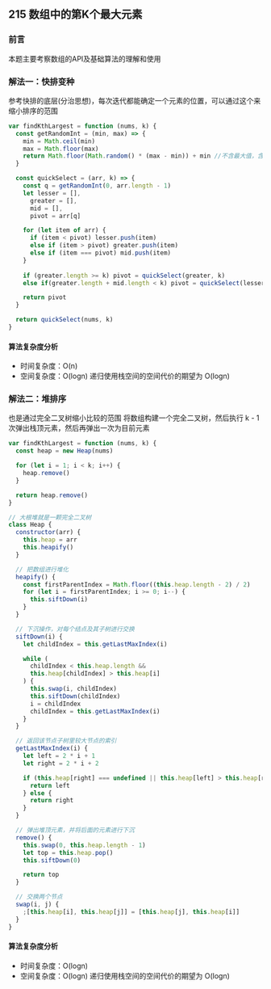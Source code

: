 ## 215 数组中的第K个最大元素

### 前言
本题主要考察数组的API及基础算法的理解和使用


### 解法一：快排变种
参考快排的底层(分治思想)，每次迭代都能确定一个元素的位置，可以通过这个来缩小排序的范围

```js
var findKthLargest = function (nums, k) {
  const getRandomInt = (min, max) => {
    min = Math.ceil(min)
    max = Math.floor(max)
    return Math.floor(Math.random() * (max - min)) + min //不含最大值，含最小值
  }

  const quickSelect = (arr, k) => {
    const q = getRandomInt(0, arr.length - 1)
    let lesser = [],
      greater = [],
      mid = [],
      pivot = arr[q]

    for (let item of arr) {
      if (item < pivot) lesser.push(item)
      else if (item > pivot) greater.push(item)
      else if (item === pivot) mid.push(item)
    }
    
    if (greater.length >= k) pivot = quickSelect(greater, k)
    else if(greater.length + mid.length < k) pivot = quickSelect(lesser, k - greater.length - mid.length)

    return pivot
  }

  return quickSelect(nums, k)
}
```

#### 算法复杂度分析
- 时间复杂度：O(n)
- 空间复杂度：O(logn) 递归使用栈空间的空间代价的期望为 O(logn) 
&nbsp;
### 解法二：堆排序
也是通过完全二叉树缩小比较的范围
将数组构建一个完全二叉树，然后执行 k - 1 次弹出栈顶元素，然后再弹出一次为目前元素

```js
var findKthLargest = function (nums, k) {
  const heap = new Heap(nums)

  for (let i = 1; i < k; i++) {
    heap.remove()
  }

  return heap.remove()
}

// 大根堆就是一颗完全二叉树
class Heap {
  constructor(arr) {
    this.heap = arr
    this.heapify()
  }

  // 把数组进行堆化
  heapify() {
    const firstParentIndex = Math.floor((this.heap.length - 2) / 2)
    for (let i = firstParentIndex; i >= 0; i--) {
      this.siftDown(i)
    }
  }

  // 下沉操作，对每个结点及其子树进行交换
  siftDown(i) {
    let childIndex = this.getLastMaxIndex(i)

    while (
      childIndex < this.heap.length &&
      this.heap[childIndex] > this.heap[i]
    ) {
      this.swap(i, childIndex)
      this.siftDown(childIndex)
      i = childIndex
      childIndex = this.getLastMaxIndex(i)
    }
  }

  // 返回该节点子树里较大节点的索引
  getLastMaxIndex(i) {
    let left = 2 * i + 1
    let right = 2 * i + 2

    if (this.heap[right] === undefined || this.heap[left] > this.heap[right]) {
      return left
    } else {
      return right
    }
  }

  // 弹出堆顶元素，并将后面的元素进行下沉
  remove() {
    this.swap(0, this.heap.length - 1)
    let top = this.heap.pop()
    this.siftDown(0)

    return top
  }

  // 交换两个节点
  swap(i, j) {
    ;[this.heap[i], this.heap[j]] = [this.heap[j], this.heap[i]]
  }
}
```

#### 算法复杂度分析
- 时间复杂度：O(logn)
- 空间复杂度：O(logn) 递归使用栈空间的空间代价的期望为 O(logn) 
&nbsp;
    